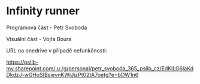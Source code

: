 # Infinity runner
Programová část - Petr Svoboda

Visuální část - Vojta Boura

URL na onedrive v případě nefunkčnosti:

https://pslib-my.sharepoint.com/:u:/g/personal/petr_svoboda_365_pslib_cz/EdKlLG6IaKdDkdzJ-wGHoSIBsievnKWiJjzPt02tA7oetg?e=bDW1n6
